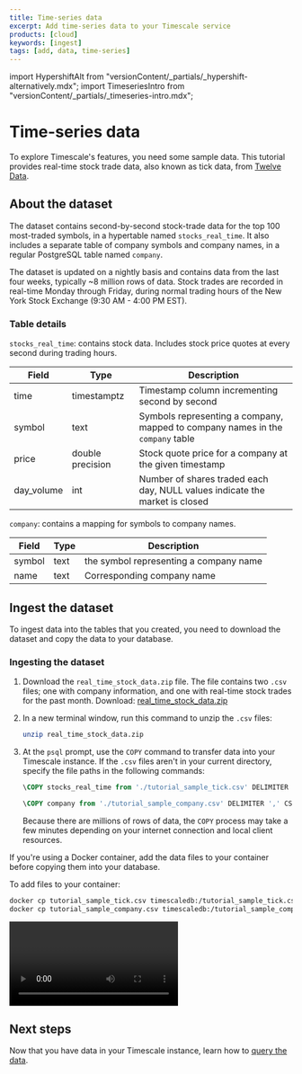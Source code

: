 ```yaml
---
title: Time-series data
excerpt: Add time-series data to your Timescale service
products: [cloud]
keywords: [ingest]
tags: [add, data, time-series]
---
```


import HypershiftAlt from "versionContent/_partials/_hypershift-alternatively.mdx";
import TimeseriesIntro from "versionContent/_partials/_timeseries-intro.mdx";

# Time-series data

<TimeseriesIntro />

To explore Timescale's features, you need some sample data. This tutorial
provides real-time stock trade data, also known as tick data, from
[Twelve Data][twelve-data].

<HypershiftAlt />

## About the dataset

The dataset contains second-by-second stock-trade data for the top 100
most-traded symbols, in a hypertable named `stocks_real_time`. It also includes
a separate table of company symbols and company names, in a regular PostgreSQL
table named `company`.

The dataset is updated on a nightly basis and contains data from the last four
weeks, typically ~8 million rows of data. Stock trades are recorded in real-time
Monday through Friday, during normal trading hours of the New York Stock
Exchange (9:30&nbsp;AM - 4:00&nbsp;PM EST).

### Table details

`stocks_real_time`: contains stock data. Includes stock price quotes at every
second during trading hours.

|Field|Type|Description|
|-|-|-|
|time|timestamptz|Timestamp column incrementing second by second|
|symbol|text|Symbols representing a company, mapped to company names in the `company` table|
|price|double precision|Stock quote price for a company at the given timestamp|
|day_volume|int|Number of shares traded each day, NULL values indicate the market is closed|

`company`: contains a mapping for symbols to company names.

|Field|Type|Description|
|-|-|-|
|symbol|text|the symbol representing a company name|
|name|text|Corresponding company name|

## Ingest the dataset

To ingest data into the tables that you created, you need to download the
dataset and copy the data to your database.

<HypershiftAlt />

<Procedure>

### Ingesting the dataset

1.  Download the `real_time_stock_data.zip` file. The file contains two `.csv`
    files; one with company information, and one with real-time stock trades for
    the past month. Download:
    <Tag
    type="download">[real_time_stock_data.zip](https://assets.timescale.com/docs/downloads/get-started/real_time_stock_data.zip)
    </Tag>

1.  In a new terminal window, run this command to unzip the `.csv` files:

    ```bash
    unzip real_time_stock_data.zip
    ```

1.  At the `psql` prompt, use the `COPY` command to transfer data into your
    Timescale instance. If the `.csv` files aren't in your current directory,
    specify the file paths in the following commands:

    ```sql
    \COPY stocks_real_time from './tutorial_sample_tick.csv' DELIMITER ',' CSV HEADER;
    ```

    ```sql
    \COPY company from './tutorial_sample_company.csv' DELIMITER ',' CSV HEADER;
    ```

    Because there are millions of rows of data, the `COPY` process may take a few
    minutes depending on your internet connection and local client resources.

<Highlight type="note">
If you're using a Docker container, add the data files to your container before
copying them into your database.

To add files to your container:

```bash
docker cp tutorial_sample_tick.csv timescaledb:/tutorial_sample_tick.csv
docker cp tutorial_sample_company.csv timescaledb:/tutorial_sample_company.csv
```

</Highlight>

</Procedure>

<Video url="https://www.youtube.com/embed/YwidcyBFgAU"></Video>

## Next steps

Now that you have data in your Timescale instance, learn how to
[query the data][query-data].

[twelve-data]: https://twelvedata.com/
[query-data]: /getting-started/:currentVersion:/query-data/
